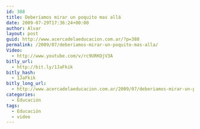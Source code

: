 ```yaml
---
id: 388
title: Deberíamos mirar un poquito mas allá
date: 2009-07-29T17:36:24+00:00
author: Alvar
layout: post
guid: http://www.acercadelaeducacion.com.ar/?p=388
permalink: /2009/07/deberiamos-mirar-un-poquito-mas-alla/
Video:
  - http://www.youtube.com/v/rc9URKOjV3A
bitly_url:
  - http://bit.ly/1JaFkik
bitly_hash:
  - 1JaFkik
bitly_long_url:
  - http://www.acercadelaeducacion.com.ar/2009/07/deberiamos-mirar-un-poquito-mas-alla/
categories:
  - Educación
tags:
  - Educación
  - video
---
```

<object classid="clsid:d27cdb6e-ae6d-11cf-96b8-444553540000" width="445" height="364" codebase="http://download.macromedia.com/pub/shockwave/cabs/flash/swflash.cab#version=6,0,40,0"><param name="allowFullScreen" value="true" /><param name="allowscriptaccess" value="always" /><param name="src" value="http://www.youtube.com/v/rc9URKOjV3A&amp;hl=es&amp;fs=1&amp;color1=0x006699&amp;color2=0x54abd6&amp;border=1" /><param name="allowfullscreen" value="true" /><embed type="application/x-shockwave-flash" width="445" height="364" src="http://www.youtube.com/v/rc9URKOjV3A&amp;hl=es&amp;fs=1&amp;color1=0x006699&amp;color2=0x54abd6&amp;border=1" allowscriptaccess="always" allowfullscreen="true"></embed></object>